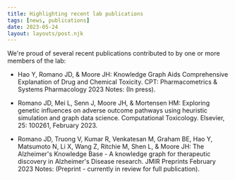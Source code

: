 ```yaml
---
title: Highlighting recent lab publications
tags: [news, publications]
date: 2023-05-24
layout: layouts/post.njk
---
```


We're proud of several recent publications contributed to by one or more members of the lab:

- Hao Y, Romano JD, & Moore JH: Knowledge Graph Aids Comprehensive Explanation of Drug and Chemical Toxicity. CPT: Pharmacometrics & Systems Pharmacology 2023 Notes: (In press).

- Romano JD, Mei L, Senn J, Moore JH, & Mortensen HM: Exploring genetic influences on adverse outcome pathways using heuristic simulation and graph data science. Computational Toxicology. Elsevier, 25: 100261, February 2023.

- Romano JD, Truong V, Kumar R, Venkatesan M, Graham BE, Hao Y, Matsumoto N, Li X, Wang Z, Ritchie M, Shen L, & Moore JH: The Alzheimer's Knowledge Base - A knowledge graph for therapeutic discovery in Alzheimer's Disease research. JMIR Preprints February 2023 Notes: (Preprint - currently in review for full publication).